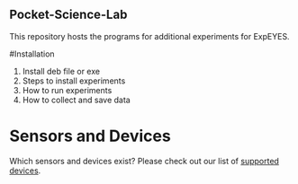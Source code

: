 ## Pocket-Science-Lab
This repository hosts the programs for additional experiments for ExpEYES. 

#Installation

1. Install deb file or exe
2. Steps to install experiments
3. How to run experiments
4. How to collect and save data

# Sensors and Devices

Which sensors and devices exist? Please check out our list of [supported devices](/sensors/Readme.md).

